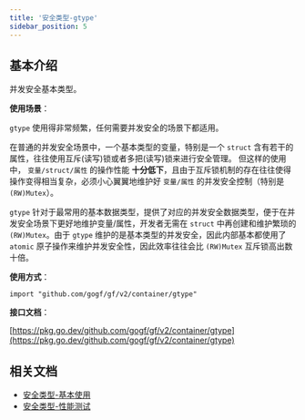 ```yaml
---
title: '安全类型-gtype'
sidebar_position: 5
---
```


## 基本介绍

并发安全基本类型。

**使用场景**：

`gtype` 使用得非常频繁，任何需要并发安全的场景下都适用。

在普通的并发安全场景中，一个基本类型的变量，特别是一个 `struct` 含有若干的属性，往往使用互斥(读写)锁或者多把(读写)锁来进行安全管理。 但这样的使用中， `变量/struct/属性` 的操作性能 **十分低下**，且由于互斥锁机制的存在往往使得操作变得相当复杂，必须小心翼翼地维护好 `变量/属性` 的并发安全控制（特别是 `(RW)Mutex`）。

`gtype` 针对于最常用的基本数据类型，提供了对应的并发安全数据类型，便于在并发安全场景下更好地维护变量/属性，开发者无需在 `struct` 中再创建和维护繁琐的 `(RW)Mutex`。由于 `gtype` 维护的是基本类型的并发安全，因此内部基本都使用了 `atomic` 原子操作来维护并发安全性，因此效率往往会比 `(RW)Mutex` 互斥锁高出数十倍。

**使用方式**：

```
import "github.com/gogf/gf/v2/container/gtype"
```

**接口文档**：

[https://pkg.go.dev/github.com/gogf/gf/v2/container/gtype](https://pkg.go.dev/github.com/gogf/gf/v2/container/gtype)

## 相关文档

- [安全类型-基本使用](output/goframe-v2.5-md/组件列表/数据结构/安全类型-gtype/安全类型-基本使用)
- [安全类型-性能测试](output/goframe-v2.5-md/组件列表/数据结构/安全类型-gtype/安全类型-性能测试)